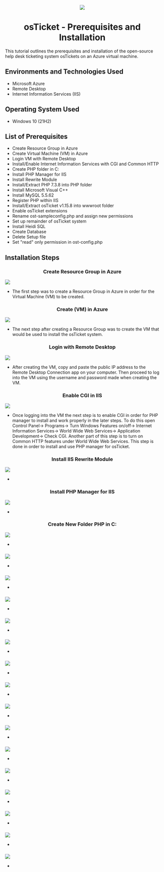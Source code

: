 <p align="center">
<img src=https://i.imgur.com/CYzlgsS.png>
</p>

<div align="center">
<h1>osTicket - Prerequisites and Installation</h1>
</div>
This tutorial outlines the prerequisites and installation of the open-source help desk ticketing system osTickets on an Azure virtual machine.

<h2> Environments and Technologies Used</h2>
 
  - Microsoft Azure 
  - Remote Desktop
  - Internet Information Services (IIS)
<h2> Operating System Used</h2> 
 
 - Windows 10 (21H2)
<h2> List of Prerequisites</h2>
  
  - Create Resource Group in Azure
  - Create Virtual Machine (VM) in Azure 
  - Login VM with Remote Desktop
  - Install/Enable Internet Information Services with CGI and Common HTTP
  - Create PHP folder in C:
  - Install PHP Manager for IIS
  - Install Rewrite Module
  - Install/Extract PHP 7.3.8 into PHP folder
  - Install Microsoft Visual C++
  - Install MySQL 5.5.62
  - Register PHP within IIS
  - Install/Extract osTicket v1.15.8 into wwwroot folder
  - Enable osTicket extensions
  - Rename ost-sampleconfig.php and assign new permissions
  - Set up remainder of osTicket system
  - Install Heidi SQL
  - Create Database
  - Delete Setup file
  - Set "read" only permission in ost-config.php

<h2> Installation Steps</h2>

<div align="center">
<h3> Create Resource Group in Azure</h3>
</div>
<img src=https://imgur.com/cpDJmAf.png>
 
 - The first step was to create a Resource Group in Azure in order for the Virtual Machine (VM) to be created.

<div align="center">
<h3> Create (VM) in Azure</h3>
</div>
<img src=https://imgur.com/ectsYRH.png>

 - The next step after creating a Resource Group was to create the VM that would be used to install the osTicket system.

<div align="center">
<h3> Login with Remote Desktop</h3>
</div>
<img src=https://imgur.com/ttqoM2s.png>

 - After creating the VM, copy and paste the public IP address to the Remote Desktop Connection app on your computer. Then proceed to log into the VM using the username and password made when creating the VM.

<div align="center">
<h3>Enable CGI in IIS</h3>
</div>
<img src=https://imgur.com/JxEkQ1W.png>

 - Once logging into the VM the next step is to enable CGI in order for PHP manager to install and work properly in the later steps. To do this open Control Panel-> Programs-> Turn Windows Features on/off-> Internet Information Services-> World Wide Web Services-> Application Development-> Check CGI. Another part of this step is to turn on Common HTTP features under World Wide Web Services. This step is done in order to install and use PHP manager for osTicket. 

<div align="center">
<h3> Install IIS Rewrite Module </h3>
</div>
<img src=https://imgur.com/3ML6shu.png>

 - 

<div align="center">
<h3>Install PHP Manager for IIS </h3>
</div>
<img src=https://imgur.com/f9zE0Qb.png>
 
 - 

<div align="center">
<h3> Create New Folder PHP in C: </h3>
</div>
<img src=https://imgur.com/okstLsI.png>

 - 

<div align="center">
<h3> </h3>
</div>
<img src=.png>

 - 

<div align="center">
<h3> </h3>
</div>
<img src=.png>

 - 

<div align="center">
<h3> </h3>
</div>
<img src=.png>

 - 

<div align="center">
<h3> </h3>
</div>
<img src=.png>

 - 

<div align="center">
<h3> </h3>
</div>
<img src=.png>

 - 

<div align="center">
<h3> </h3>
</div>
<img src=.png>

 - 

<div align="center">
<h3> </h3>
</div>
<img src=.png>

 - 

<div align="center">
<h3> </h3>
</div>
<img src=.png>

 - 

<div align="center">
<h3> </h3>
</div>
<img src=.png>

 - 


<div align="center">
<h3> </h3>
</div>
<img src=.png>

 - 


<div align="center">
<h3> </h3>
</div>
<img src=.png>

 - 


<div align="center">
<h3> </h3>
</div>
<img src=.png>

 - 


<div align="center">
<h3> </h3>
</div>
<img src=.png>

 - 


<div align="center">
<h3> </h3>
</div>
<img src=.png>

 - 


<div align="center">
<h3> </h3>
</div>
<img src=.png>

 - 







